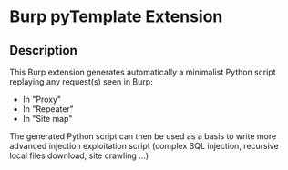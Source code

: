 # Burp pyTemplate Extension

## Description 

This Burp extension generates automatically a minimalist Python script replaying any request(s) seen in Burp:
  * In "Proxy"
  * In "Repeater"
  * In "Site map"

The generated Python script can then be used as a basis to write more advanced injection exploitation script (complex SQL injection, recursive local files download, site crawling ...)


